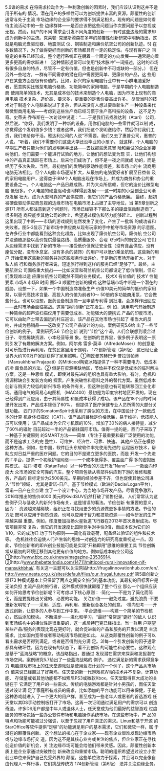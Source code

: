 5.6谁的需求
在将需求拉动作为一种刺激创新的因素时，我们应该认识到这并不适用于所有的
情况。潜在用户的多样性可以为创新提供丰富的资源。颠覆性的创新通常与处于主流
市场边缘的企业家的要求得不到满足相关。现有的问题是如何看待主流活动中的一些
边缘群体——是否应该把这些问题当作次要问题予以忽视或无视。然而，用户的不同
需求会引发不同角度的创新——有时这些边缘的需求却成为创新中的主流。克莱顿·
克里斯腾森在多年的颠覆性创新研究中明确指出，这就是电脑光盘驱动器、地震测试
仪、钢铁制造和廉价航空公司的创新轨迹。5]
在多数情况下，为了做得更好而创新的市场都具有一定的稳定性。与现有客户之
间稳定的关系已经形成，整个运行系统正在朝着一个固定的方向发展——通常是向着
更多更高的需求跃进！（这种情形通常可以使用“技术脉冲”一词描述，这时的市场
有很多自身的特点，尽管不一定有价值，但也是创新中不可或缺的一部分。）
但在另外一些地方，一群有不同需求的潜在用户需要更简单、更廉价的产品，这
些用户在某些方面是很有价值的。比如，新兴的家用电脑行业中有一小群电脑爱好
者，愿意购买比微型电脑价格低、功能简单的家用电脑。于是早期的个人电脑制造商
使用简单的技术，无其是成本低的技术来制造个人电脑，因为市场上现有的商用电脑
技术复杂、造价高、要求多，更重要的是售价要高出许多。
尽管当时的技术对于制造个人电脑来说过于复杂，但从来没有人想过要重新生产
一种设备来代替微型商用电脑——考虑到这些生产商已经习惯于生产高科技的设备，
这不足为奇。史蒂夫·乔布斯在一次访谈中说道：“......于是我们去找雅达利（Atari）
公司，然后说，“你好，我们发明了一种新的设备，用你们电脑的一些零件就可以制
成，你觉得这个发明值多少钱？或者这样，我们把这个发明送给你，然后你付我们工
资，我们来给你干活。雅达利公司的人说“不需要。我们又去了惠普公司，惠普的
人说，“听着，我们不需要你们这些大学还没毕业的小孩子。
就这样，个人电脑的早期生产者只能为他们的发明另寻出路——去找那些愿意冒
险和尝试的企业家接纳他们，他们需要一个能进行试验的地方，让他们的想法变为现
实，让他们构想中的产品真正活跃在市场上。后来他们成功了，但不是一夜之间就成
功的，而是经历了多次失败。当然，最初他们的发明的驱动性能很差，和市场上的主
流商用电脑无法相比。但个人电脑市场逐渐扩大，从最初的电脑爱好者扩展至日益普
及的家用电脑用户，这得益于IBM个人电脑出现在市场上，并成为商务和办公的重
要设备之一。个人电脑这一产品日趋成熟，并为大众所信赖，但它的造价比微型电脑
低很多。个人电脑的硬盘驱动也同样得到发展——这一时期的小型创业公司渐渐发展
壮大，成为大型可靠的产品供应商，但它们的产品价格低廉。
最终，起初被硬盘驱动供应商忽视的边缘市场在电脑市场上占据了主导地位，当
第5章创新之源171
所有人都注意到这个问题时，市场已经容不下那么多的硬盘驱动制造商了。很多制造
商只能步其他公司的后尘，希望通过模仿和努力能够赶上。
创新过程到这里出现了中断——市场的游戏规则忽然发生了变化，产生了一批新
的成功者和失败者。图5-3显示了新市场中供应商从现有玩家的手中抢夺市场资源
的示意图。在许多行业中都能看到这种变化超势，比如出现了廉价航空公司。廉价航
空公司并没道随那些以高价提供最佳路线、高质量服务、合理飞行时间的航空公司
它们从边缘需求中找到了新的市场——接受低价但保证安全性（没有食品供应，没有
座位分配，没有休息室，没有多余的装饰）的用户可以低价乘坐航班。这些新的用户
开始使用这些新的服务并对这些服务作出评价，于是新的市场开始扩大，对于私人旅
行和商务旅行者来说，短途旅行得到这样的服务已经“足够了”。最终，主要航空公
司面临重大挑战——比如波音和荷兰航空公司都设定了低价限制，但它们发现难以适
应廉价航空公司截然不同的业务模式。
技术X
有价值的
技术Y
性能要素
市场A
市场B
时间
图5-3
顺覆性创新的模式
这种低端市场中断是一个潜在的威胁，设想一下，如果一个中国制造商准备生产
价值10美元的简单的低价的家用泵，以替代高技术含量、高投入的价值为前者10～
50倍的多功能商用泵，它会做些什么。也可以设想，医药设备制造商一旦申请专利得
到批准，会怎样作出回应——此时市场会面临挑战。这类“逆向创新”正在发生，例
如，通用电气开始制造一种简单的超声波扫描仪用于需要低成本、功能强大的便携式
产品的印度市场，它可以由助产士带去偏远的村庄巡诊。该产品在其他市场也引起了
相当大的反响，并成为畅销品——这改变了公司产品设计的方向。案例研究5.6给
出了一些节俭创新的例子。
案例研究5.6
节俭创新
说到“节俭”这个词，人们会联想到凌合过日子、寻找稀缺资源、小本经营等景
象。在创新的世界里，很多例子表明这一原则引发了有趣的解决方案。例如，阿尔弗
雷多·莫泽（AlfredoMoser）的创意是对可乐瓶进行再利用，在贫民富里用于照明，
172创新管理（第6版）
这已经让全世界大约100万户家庭获得了家用照明。①陶匠曼苏赫巴伊·普拉贸帕蒂
（MansukhbhaiPrajapati）的Mitticool陶瓷冰箱提供了一种不需要电力、低成本的冷
藏食品的方法。②
但是在资源稀缺地区，节俭并不仅仅是低成本的临时解决方案。这是一种思维
模式，即使对最先进的组织也具有重大影响。有时，危机和资源稀缺会引发新方向的
探索，产生突破性和意料之外的替代方案。虽然低成本创新与购买力较低的新兴市场
的条件有关，但这种创意也有可能转移回工业化市场。通用电气的简易心电图机
（MAC400）最初是为印度农村地区开发的，现在已经得到广泛应用，由于其简易性
和低成本获得了成功。该产品在18个月的时间里开发出来，产品成本降低了60%，
但提供了医疗保健专业人员所需的大部分关键功能。
西门子的SomatomSpirit也采用了类似的方法，在中国设计了一款低成本的计算
机身体扫描仪（CAT）。该产品的目标是价格低廉，易于维护，低技能人员可以使用；
该产品成本为全尺寸机器的10%，增加了30%的病人接待量，减少了60%的辐射
目前超过一半的产品销往国际市场。值得一提的是，西门子采取了一种基于关键原则
的SMART方法——简单（专注于最重要和最广泛使用的功能，而不是追求工艺的完
整性）、可维护、经济性、可靠、快速。
其他产品正在模仿这种方法。例如，在中国，软件巨头东软软件率先使用先进的
远程医疗技术，帮助应对日益严重的医疗问题。它的目的不是建立更多的医院，而是
开发一个先进的IT平台，提供一个初级护理网络——一个成本低得多、覆盖面广得
多的虚拟医院模式。
拉丹·塔塔（RatanTata）以一种节俭的方法开发“Nano”——一款面向印度大
众市场的安全可靠的汽车。整个项目包括从零部件供应到下游的维修和服务，产品的
目标定价为2500美元。早期的经验参差不齐，但也促使其他公司进入“节俭”领域，
尤其是雷诺-日产。基于节检模式（欧洲的Dacia/Logan平台），雷诺一日产在金奈建
立了一个设计中心，为当地市场开发产品。尽管竞争激烈，2016年推出的售价4000
美元的KwidSUV仍然打破了销售纪录。
人们常常认为这些例子只与低收入的新兴市场有关，这是错误的看法。节俭创新
有重要的意义，因为：
资源越来越稀缺，组织正在寻找用更少的资源做更多事情的方法。节俭的方法
既可以应用于物质资源，也可以应用于智力和技能资源——如今研发的生产率越来越
重要。例如，印度曼加拉扬火星轨道飞行器在2013年首次发射成功。尽管项目非常
复杂，但它的开发速度比国际竞争对手快3倍，而成本仅为它们的1/10。它的成功归
功于节约原则——简化有效载荷，配备经过验证的组件和技术等。
·危机往往会迫使人们产生新的思维—对创造力的研究高度重视这一点。因
此，节俭创新者的即兴创业技能可能是实现“开箱即用”思维的重要工具
节俭创新常从最初的环境迁移到其他更有价值的地方。例如低成本航空公司这
①http://www.bbc.co.uk/news/magazine-23536914.
②http://www.thebetterindia.com/14711/mitticool-rural-innovation-nif-mansukhbhai/.
有关这一主题可以关注网站http://frugalinnovationhub.com/en/.
http://www.nesta.org.uk/sites/default/files/our_frugaLfuture.pdf
第5章创新之源173
种模式基本上只保留了两点之间安全旅行的基本功能，其最初的目标客户是无法负担
主流产品的旅行者，这种模式很快就颠覆了整个行业
那么一个组织应该如何开始思考节俭创新呢？可考虑以下核心原则：
·简化——不是为了简化而简化，而是要提炼出关键的、必要的功能。
关注价值——避免过度，避免浪费
·不要重新发明轮子——采用、适应、再利用、重新组合各处的创意。
·横向思考——开放式创新，让更多的人参与到工作中来。
·平台思维——构建一个简单的节检核心，然后添加模块。
不断进步——进化和学习，“最好”常常是“更好”的敌人
认识到市场结构中的相似性是很重要的，这一点尼特巴克已经指出。当一群用
户期望某些产品/服务的表现比现在更好时，就会促进新的产品和服务的开发以满足
主流需求，比如国内宽带或者移动电话市场就是如此。
从这类颠覆性创新的例子可以看出需求是否得到满足，或者是否得到充分满
足。3]每一个引发创新的因子通常都具有破坏性，因为在现有的状态下，看不到创新
的可能性和必要性。这种观点是基于“蓝海战略”的概念，该战略指出，要通过
发现潜在需求来探索和发掘潜在市场空间。案例研究5.7给出了一些蓝海战略的
例子。
通过满足新的需求获得竞争力
电脑游戏市场上的任天堂游戏就是使用蓝海计划的一个例子，这个产品从市场价
值来说已经超过了好莱坞。任天堂的新一代游戏机Wii的技术并不复杂，计算功能、
存储量或者其他功能都不如索尼PS3或微软Xbox。任天堂取得巨大成功的关键在于
它满足了用户的一些需求。传统的电脑游戏都是针对小男孩的，而任天堂通过设计满
足了家庭所有成员的需求，比如添加的平台功能可以用来保健，于是这种游戏就进入
了一个更大的用户群，甚至成为一些老年人或惠者的首选游戏
任天堂以其DS手动控制板打开了市场，这再一次证明通过满足用户的需求可以
创造奇迹。许多DS用户都是中年人或退休人士，任天堂成为他们最好的益智游戏
过度服务的市场包括一些办公软件市场和电脑操作系统市场，在这些市场中，产
品的特点和功能可能被过分强调，以至于忽视了用户真正的需求。Linux和基于开源
的StarOffice等软件提供“足够”的功能满足用户的基本需求，它们和微软一样，属
于潜在的颗覆性创新。
这个想法的核心在于企业家——现有企业很难发现边缘市场或与边缘市场打交
道，因为这不是其核心业务或关注的焦点，但企业家正在寻找创造价值的新机会，关
注边缘市场可能会给他们带来灵感。因此，颠覆性创新本质上是企业家通过突破性创
新来改变和重塑市场。聪明的组织希望通过设立小型创业单位来保护自己免受外界的
颠覆，这些单位致力于探索，并且可以完全像自由代理人一样行事，它们挑战传统方
174创新管理（第6版）
法并关注边缘业务。
